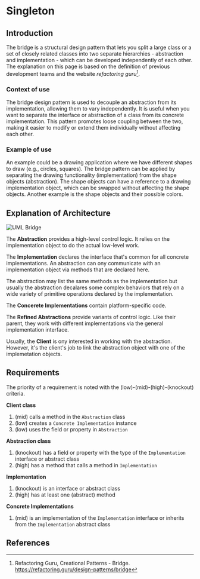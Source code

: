 # Singleton
## Introduction
The bridge is a structural design pattern that lets you split a large class or a set of closely related classes into two separate hierarchies - abstraction and implementation - which can be developed independently of each other. The explanation on this page is based on the definition of previous development teams and the website _refactoring guru_[^1].

### Context of use
The bridge design pattern is used to decouple an abstraction from its implementation, allowing them to vary independently. It is useful when you want to separate the interface or abstraction of a class from its concrete implementation. This pattern promotes loose coupling between the two, making it easier to modify or extend them individually without affecting each other.

### Example of use
An example could be  a drawing application where we have different shapes to draw (e.g., circles, squares). The bridge pattern can be applied by separating the drawing functionality (implementation) from the shape objects (abstraction). The shape objects can have a reference to a drawing implementation object, which can be swapped without affecting the shape objects. Another example is the shape objects and their possible colors. 

## Explanation of Architecture
![UML Bridge](https://refactoring.guru/images/patterns/diagrams/bridge/solution-en.png)

The **Abstraction** provides a high-level control logic. It relies on the implementation object to do the actual low-level work.

The **Implementation** declares the interface that's common for all concrete implementations. An abstraction can ony communicate with an implementation object via methods that are declared here. 

The abstraction may list the same methods as the implementation but usually the abstraction decalares some complex behaviors that rely on a wide variety of primitive operations declared by the implementation.

The **Concerete Implementations** contain platform-specific code.

The **Refined Abstractions** provide variants of control logic. Like their parent, they work with different implementations via the general implementation interface. 

Usually, the **Client** is ony interested in working with the abstraction. However, it's the client's job to link the abstraction object with one of the implemetation objects. 

## Requirements
The priority of a requirement is noted with the (low)-(mid)-(high)-(knockout) criteria.

**Client class**
1. (mid) calls a method in the `Abstraction` class
2. (low) creates a `Concrete Implementation` instance
3. (low) uses the field or property in `Abstraction`

**Abstraction class**
1. (knockout) has a field or property with the type of the `Implementation` interface or abstract class
2. (high) has a method that calls a method in `Implementation`

**Implementation**
1. (knockout) is an interface or abstract class
2. (high) has at least one (abstract) method

**Concrete Implementations**
1. (mid) is an implementation of the `Implementation` interface or inherits from the `Implementation` abstract class

## References
[^1]: Refactoring Guru, Creational Patterns - Bridge. https://refactoring.guru/design-patterns/bridge

